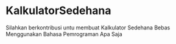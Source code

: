 # KalkulatorSedehana
Silahkan berkontribusi untu membuat Kalkulator Sedehana Bebas Menggunakan Bahasa Pemrograman Apa Saja
